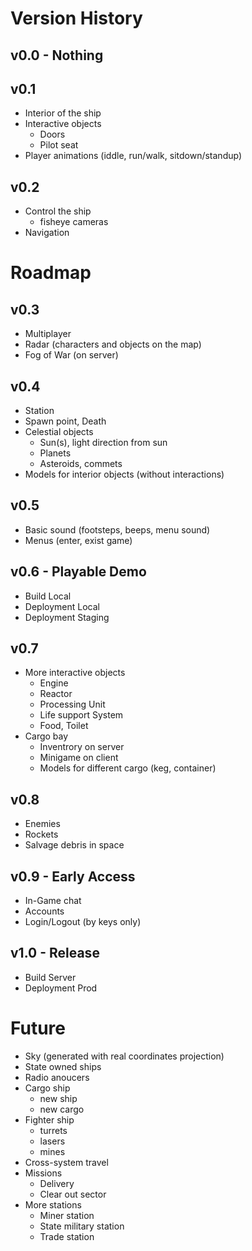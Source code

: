 # Version History

## v0.0 - Nothing

## v0.1
- Interior of the ship
- Interactive objects
    - Doors
    - Pilot seat
- Player animations (iddle, run/walk, sitdown/standup)

## v0.2
- Control the ship
    - fisheye cameras
- Navigation

# Roadmap

## v0.3
- Multiplayer
- Radar (characters and objects on the map)
- Fog of War (on server)

## v0.4
- Station
- Spawn point, Death
- Celestial objects
    - Sun(s), light direction from sun
    - Planets
    - Asteroids, commets
- Models for interior objects (without interactions)

## v0.5
- Basic sound (footsteps, beeps, menu sound)
- Menus (enter, exist game)

## v0.6 - Playable Demo
- Build Local
- Deployment Local
- Deployment Staging

## v0.7
- More interactive objects
    - Engine
    - Reactor
    - Processing Unit
    - Life support System
    - Food, Toilet
- Cargo bay
    - Inventrory on server
    - Minigame on client
    - Models for different cargo (keg, container) 

## v0.8
- Enemies
- Rockets
- Salvage debris in space

## v0.9 - Early Access
- In-Game chat
- Accounts 
- Login/Logout (by keys only)

## v1.0 - Release
- Build Server
- Deployment Prod

# Future
- Sky (generated with real coordinates projection)
- State owned ships
- Radio anoucers
- Cargo ship
    - new ship
    - new cargo
- Fighter ship
    - turrets
    - lasers
    - mines
- Cross-system travel
- Missions
    - Delivery
    - Clear out sector
- More stations
    - Miner station
    - State military station
    - Trade station 


